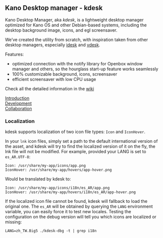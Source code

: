 ## Kano Desktop manager - kdesk


Kano Desktop Manager, aka *kdesk*, is a lightweight desktop manager optimized for Kano OS and other Debian-based systems, including the desktop background image, icons, and egl screensaver. 

We’ve created the utility from scratch, with inspiration taken from other desktop managers, especially [idesk](https://github.com/neagix/idesk) and [vdesk](http://xvnkb.sourceforge.net/?menu=vdesk&lang=en).

Features: 
* optimized connection with the notify library for Openbox window manager and others, so the hourglass start-up feature works seamlessly
* 100% customizable background, icons, screensaver
* efficient screensaver with low CPU usage

Check all the detailed information in the [wiki](https://github.com/KanoComputing/kdesk/wiki)  


[Introduction](https://github.com/KanoComputing/kdesk/wiki/Introduction)  
[Development](https://github.com/KanoComputing/kdesk/wiki/Development)  
[Collaboration](https://github.com/KanoComputing/kdesk/wiki/Collaboration)  


### Localization

kdesk supports localization of two icon file types: `Icon` and `IconHover`.

In your `lnk` icon files, simply set a path to the default international version of the asset,
and kdesk will try to find the localized version of it on the fly, the lnk file will not be modified.
For example, provided your LANG is set to `es_AR.UTF-8`:

```
Icon: /usr/share/my-app/icons/app.png
IconHover: /usr/share/my-app/hovers/app-hover.png
```

Would be translated by kdesk to:

```
Icon: /usr/share/my-app/icons/i18n/es_AR/app.png
IconHover: /usr/share/my-app/hovers/i18n/es_AR/app-hover.png
```

If the localized icon file cannot be found, kdesk will fallback to load the original one.
The `es_AR` will be obtained by querying the `LANG` environment variable, you can easily force it to test new locales.
Testing the configuration on the debug version will tell you which icons are localized or missing:

```
LANG=zh_TW.Big5 ./kdesk-dbg -t | grep i18n
```
